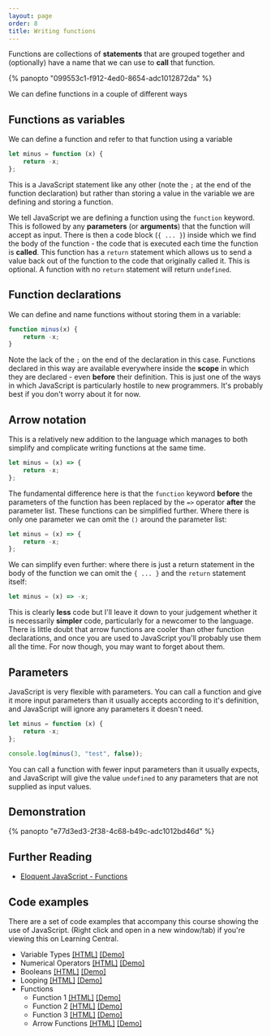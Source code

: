 ```yaml
---
layout: page
order: 8
title: Writing functions
---
```


Functions are collections of **statements** that are grouped together and (optionally) have a name that we can use to **call** that function.

{% panopto "099553c1-f912-4ed0-8654-adc1012872da" %}

We can define functions in a couple of different ways

## Functions as variables

We can define a function and refer to that function using a variable

```js
let minus = function (x) {
    return -x;
};
```

This is a JavaScript statement like any other (note the `;` at the end of the function declaration) but rather than storing a value in the variable we are defining and storing a function.

We tell JavaScript we are defining a function using the `function` keyword. This is followed by any **parameters** (or **arguments**) that the function will accept as input. There is then a code block (`{ ... }`) inside which we find the body of the function - the code that is executed each time the function is **called**. This function has a `return` statement which allows us to send a value back out of the function to the code that originally called it. This is optional. A function with no `return` statement will return `undefined`.

## Function declarations

We can define and name functions without storing them in a variable:

```js
function minus(x) {
    return -x;
}
```

Note the lack of the `;` on the end of the declaration in this case. Functions declared in this way are available everywhere inside the **scope** in which they are declared - even **before** their definition. This is just one of the ways in which JavaScript is particularly hostile to new programmers. It's probably best if you don't worry about it for now.

## Arrow notation

This is a relatively new addition to the language which manages to both simplify and complicate writing functions at the same time.

```js
let minus = (x) => {
    return -x;
};
```

The fundamental difference here is that the `function` keyword **before** the parameters of the function has been replaced by the `=>` operator **after** the parameter list. These functions can be simplified further. Where there is only one parameter we can omit the `()` around the parameter list:

```js
let minus = (x) => {
    return -x;
};
```

We can simplify even further: where there is just a return statement in the body of the function we can omit the `{ ... }` and the `return` statement itself:

```js
let minus = (x) => -x;
```

This is clearly **less** code but I'll leave it down to your judgement whether it is necessarily **simpler** code, particularly for a newcomer to the language. There is little doubt that arrow functions are cooler than other function declarations, and once you are used to JavaScript you'll probably use them all the time. For now though, you may want to forget about them.

## Parameters

JavaScript is very flexible with parameters. You can call a function and give it more input parameters than it usually accepts according to it's definition, and JavaScript will ignore any parameters it doesn't need.

```js
let minus = function (x) {
    return -x;
};

console.log(minus(3, "test", false));
```

You can call a function with fewer input parameters than it usually expects, and JavaScript will give the value `undefined` to any parameters that are not supplied as input values.

## Demonstration

{% panopto "e77d3ed3-2f38-4c68-b49c-adc1012bd46d" %}

## Further Reading

-   [Eloquent JavaScript - Functions](https://eloquentjavascript.net/03_functions.html)

## Code examples

There are a set of code examples that accompany this course showing the use of JavaScript. (Right click and open in a new window/tab) if you're viewing this on Learning Central.

-   Variable Types [[HTML]](https://github.com/martinjc/introduction-to-js/blob/main/src/examples/basic-js/types.html) [[Demo]](https://martinjc.github.io/introduction-to-js/examples/basic-js/types.html)
-   Numerical Operators [[HTML]](https://github.com/martinjc/introduction-to-js/blob/main/src/examples/basic-js/numbers.html) [[Demo]](https://martinjc.github.io/introduction-to-js/examples/basic-js/numbers.html)
-   Booleans [[HTML]](https://github.com/martinjc/introduction-to-js/blob/main/src/examples/basic-js/booleans.html) [[Demo]](https://martinjc.github.io/introduction-to-js/examples/basic-js/booleans.html)
-   Looping [[HTML]](https://github.com/martinjc/introduction-to-js/blob/main/src/examples/basic-js/looping.html) [[Demo]](https://martinjc.github.io/introduction-to-js/examples/basic-js/looping.html)
-   Functions
    -   Function 1 [[HTML]](https://github.com/martinjc/introduction-to-js/blob/main/src/examples/basic-js/functions.1.html) [[Demo]](https://martinjc.github.io/introduction-to-js/examples/basic-js/functions.1.html)
    -   Function 2 [[HTML]](https://github.com/martinjc/introduction-to-js/blob/main/src/examples/basic-js/functions.2.html) [[Demo]](https://martinjc.github.io/introduction-to-js/examples/basic-js/functions.2.html)
    -   Function 3 [[HTML]](https://github.com/martinjc/introduction-to-js/blob/main/src/examples/basic-js/functions.3.html) [[Demo]](https://martinjc.github.io/introduction-to-js/examples/basic-js/functions.3.html)
    -   Arrow Functions [[HTML]](https://github.com/martinjc/introduction-to-js/blob/main/src/examples/basic-js/arrow-functions.html) [[Demo]](https://martinjc.github.io/introduction-to-js/examples/basic-js/arrow-functions.html)
